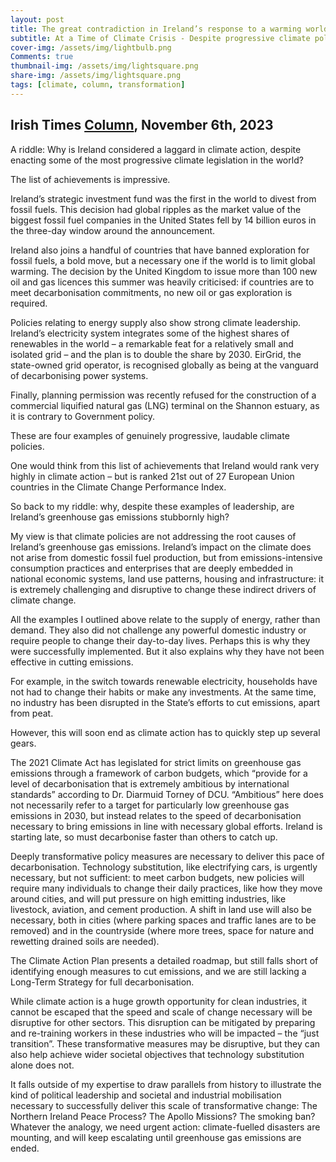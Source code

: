 ```yaml
---
layout: post
title: The great contradiction in Ireland’s response to a warming world
subtitle: At a Time of Climate Crisis - Despite progressive climate policies and impressive renewable energy use, why do we rank 21st out of 27 countries on climate change?
cover-img: /assets/img/lightbulb.png
Comments: true
thumbnail-img: /assets/img/lightsquare.png
share-img: /assets/img/lightsquare.png
tags: [climate, column, transformation]
---
```


## Irish Times [Column](https://www.irishtimes.com/environment/climate-crisis/2023/11/06/climate-change-the-great-contradiction-in-irelands-response-to-a-warming-world/), November 6th, 2023

A riddle: Why is Ireland considered a laggard in climate action, despite enacting some of the most progressive climate legislation in the world?

The list of achievements is impressive.

Ireland’s strategic investment fund was the first in the world to divest from fossil fuels. This decision had global ripples as the market value of the biggest fossil fuel companies in the United States fell by 14 billion euros in the three-day window around the announcement.

Ireland also joins a handful of countries that have banned exploration for fossil fuels, a bold move, but a necessary one if the world is to limit global warming. The decision by the United Kingdom to issue more than 100 new oil and gas licences this summer was heavily criticised: if countries are to meet decarbonisation commitments, no new oil or gas exploration is required.

Policies relating to energy supply also show strong climate leadership.  Ireland’s electricity system integrates some of the highest shares of renewables in the world – a remarkable feat for a relatively small and isolated grid – and the plan is to double the share by 2030. EirGrid, the state-owned grid operator, is recognised globally as being at the vanguard of decarbonising power systems.  

Finally, planning permission was recently refused for the construction of a commercial liquified natural gas (LNG) terminal on the Shannon estuary, as it is contrary to Government policy.

These are four examples of genuinely progressive, laudable climate policies.

One would think from this list of achievements that Ireland would rank very highly in climate action – but is ranked 21st out of 27 European Union countries in the Climate Change Performance Index.

So back to my riddle: why, despite these examples of leadership, are Ireland’s greenhouse gas emissions stubbornly high?

My view is that climate policies are not addressing the root causes of Ireland’s greenhouse gas emissions. Ireland’s impact on the climate does not arise from domestic fossil fuel production, but from emissions-intensive consumption practices and enterprises that are deeply embedded in national economic systems, land use patterns, housing and infrastructure: it is extremely challenging and disruptive to change these indirect drivers of climate change.

All the examples I outlined above relate to the supply of energy, rather than demand. They also did not challenge any powerful domestic industry or require people to change their day-to-day lives. Perhaps this is why they were successfully implemented. But it also explains why they have not been effective in cutting emissions.

For example, in the switch towards renewable electricity, households have not had to change their habits or make any investments. At the same time, no industry has been disrupted in the State’s efforts to cut emissions, apart from peat.

However, this will soon end as climate action has to quickly step up several gears.

The 2021 Climate Act has legislated for strict limits on greenhouse gas emissions through a framework of carbon budgets, which “provide for a level of decarbonisation that is extremely ambitious by international standards” according to Dr. Diarmuid Torney of DCU. “Ambitious” here does not necessarily refer to a target for particularly low greenhouse gas emissions in 2030, but instead relates to the speed of decarbonisation necessary to bring emissions in line with necessary global efforts. Ireland is starting late, so must decarbonise faster than others to catch up.

Deeply transformative policy measures are necessary to deliver this pace of decarbonisation. Technology substitution, like electrifying cars, is urgently necessary, but not sufficient: to meet carbon budgets, new policies will require many individuals to change their daily practices, like how they move around cities, and will put pressure on high emitting industries, like livestock, aviation, and cement production. A shift in land use will also be necessary, both in cities (where parking spaces and traffic lanes are to be removed) and in the countryside (where more trees, space for nature and rewetting drained soils are needed).

The Climate Action Plan presents a detailed roadmap, but still falls short of identifying enough measures to cut emissions, and we are still lacking a Long-Term Strategy for full decarbonisation.

While climate action is a huge growth opportunity for clean industries, it cannot be escaped that the speed and scale of change necessary will be disruptive for other sectors. This disruption can be mitigated by preparing and re-training workers in these industries who will be impacted – the “just transition”. These transformative measures may be disruptive, but they can also help achieve wider societal objectives that technology substitution alone does not.

It falls outside of my expertise to draw parallels from history to illustrate the kind of political leadership and societal and industrial mobilisation necessary to successfully deliver this scale of transformative change: The Northern Ireland Peace Process? The Apollo Missions? The smoking ban? Whatever the analogy, we need urgent action: climate-fuelled disasters are mounting, and will keep escalating until greenhouse gas emissions are ended.
